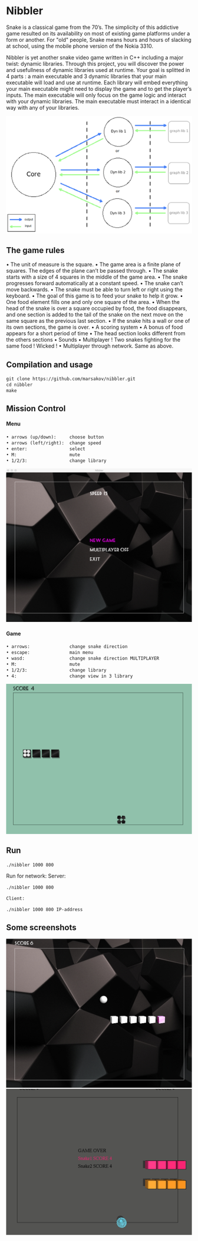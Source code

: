 # Nibbler

Snake is a classical game from the 70’s. The simplicity of this addictive game resulted
on its availability on most of existing game platforms under a form or another. For "old"
people, Snake means hours and hours of slacking at school, using the mobile phone version of the Nokia 3310.

Nibbler is yet another snake video game written in C++ including a major twist: dynamic
libraries. Through this project, you will discover the power and usefullness of dynamic
libraries used at runtime. Your goal is splitted in 4 parts : a main executable and 3
dynamic libraries that your main executable will load and use at runtime. Each library
will embed everything your main executable might need to display the game and to get
the player’s inputs. The main executable will only focus on the game logic and interact
with your dynamic libraries. The main executable must interact in a identical way with
any of your libraries.

![Image alt](https://github.com/marsakov/nibbler/raw/master/imgForReadMe/architecture.png)

## The game rules
• The unit of measure is the square.
• The game area is a finite plane of squares. The edges of the plane can’t be passed through.
• The snake starts with a size of 4 squares in the middle of the game area. 
• The snake progresses forward automatically at a constant speed.
• The snake can’t move backwards.
• The snake must be able to turn left or right using the keyboard.
• The goal of this game is to feed your snake to help it grow.
• One food element fills one and only one square of the area.
• When the head of the snake is over a square occupied by food, the food disappears, and one section is added to the tail of the snake on the next move on the same square as the previous last section.
• If the snake hits a wall or one of its own sections, the game is over.
• A scoring system
• A bonus of food appears for a short period of time
• The head section looks different from the others sections
• Sounds 
• Multiplayer ! Two snakes fighting for the same food ! Wicked ! 
• Multiplayer through network. Same as above. 

## Compilation and usage

	git clone https://github.com/marsakov/nibbler.git
	cd nibbler
	make

## Mission Control

#### Menu
	• arrows (up/down):		choose button
	• arrows (left/right):	change speed
	• enter:				select
	• M:					mute
	• 1/2/3:				change library
![Image alt](https://github.com/marsakov/nibbler/raw/master/imgForReadMe//menu.png)

#### Game
	• arrows:				change snake direction
	• escape:				main menu
	• wasd:					change snake direction MULTIPLAYER
	• M:					mute
	• 1/2/3:				change library
	• 4:					change view in 3 library
![Image alt](https://github.com/marsakov/nibbler/raw/master/imgForReadMe//game1.png)

## Run
```
./nibbler 1000 800
```

Run for network:
	Server:
```
./nibbler 1000 800
```
	Client:
```
./nibbler 1000 800 IP-address
```
## Some screenshots
![Image alt](https://github.com/marsakov/nibbler/raw/master/imgForReadMe/game2.png)
![Image alt](https://github.com/marsakov/nibbler/raw/master/imgForReadMe/gameOver.png)
